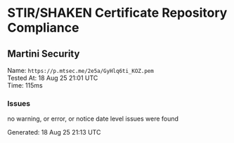 # STIR/SHAKEN Certificate Repository Compliance

## Martini Security

Name: `https://p.mtsec.me/2e5a/GyHlq6ti_KOZ.pem`\
Tested At: 18 Aug 25 21:01 UTC\
Time: 115ms

### Issues

no warning, or error, or notice date level issues were found

Generated: 18 Aug 25 21:13 UTC